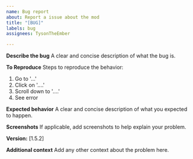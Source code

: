 ```yaml
---
name: Bug report
about: Report a issue about the mod
title: "[BUG]"
labels: bug
assignees: TysonTheEmber

---
```


**Describe the bug**
A clear and concise description of what the bug is.

**To Reproduce**
Steps to reproduce the behavior:
1. Go to '...'
2. Click on '....'
3. Scroll down to '....'
4. See error

**Expected behavior**
A clear and concise description of what you expected to happen.

**Screenshots**
If applicable, add screenshots to help explain your problem.

**Version:**
[1.5.2]

**Additional context**
Add any other context about the problem here.
